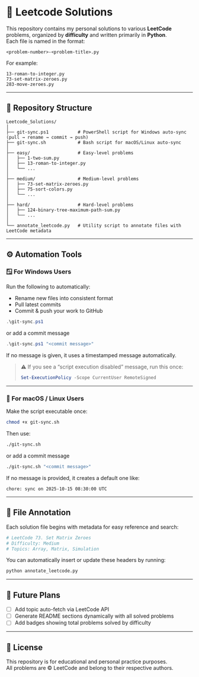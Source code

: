 # 🧩 Leetcode Solutions

This repository contains my personal solutions to various **LeetCode** problems, organized by **difficulty** and written primarily in **Python**.  
Each file is named in the format:

```
<problem-number>-<problem-title>.py
```

For example:
```
13-roman-to-integer.py
73-set-matrix-zeroes.py
283-move-zeroes.py
```

---

## 📂 Repository Structure

```
Leetcode_Solutions/
│
├── git-sync.ps1           # PowerShell script for Windows auto-sync (pull → rename → commit → push)
├── git-sync.sh            # Bash script for macOS/Linux auto-sync
│
├── easy/                  # Easy-level problems
│   ├── 1-two-sum.py
│   ├── 13-roman-to-integer.py
│   └── ...
│
├── medium/                # Medium-level problems
│   ├── 73-set-matrix-zeroes.py
│   ├── 75-sort-colors.py
│   └── ...
│
├── hard/                  # Hard-level problems
│   ├── 124-binary-tree-maximum-path-sum.py
│   └── ...
│
└── annotate_leetcode.py   # Utility script to annotate files with LeetCode metadata
```

---

## ⚙️ Automation Tools

### 🪟 For Windows Users

Run the following to automatically:
- Rename new files into consistent format  
- Pull latest commits  
- Commit & push your work to GitHub  

```powershell
.\git-sync.ps1
```

or add a commit message
```powershell
.\git-sync.ps1 "<commit message>"
```

If no message is given, it uses a timestamped message automatically.

> ⚠️ If you see a “script execution disabled” message, run this once:
> ```powershell
> Set-ExecutionPolicy -Scope CurrentUser RemoteSigned
> ```

---

### 🐧 For macOS / Linux Users

Make the script executable once:
```bash
chmod +x git-sync.sh
```

Then use:
```bash
./git-sync.sh
```
or add a commit message
```bash
./git-sync.sh "<commit message>"
```

If no message is provided, it creates a default one like:
```
chore: sync on 2025-10-15 08:30:00 UTC
```

---

## 🧠 File Annotation

Each solution file begins with metadata for easy reference and search:

```python
# LeetCode 73. Set Matrix Zeroes
# Difficulty: Medium
# Topics: Array, Matrix, Simulation
```

You can automatically insert or update these headers by running:
```bash
python annotate_leetcode.py
```

---

## 🌟 Future Plans

- [ ] Add topic auto-fetch via LeetCode API  
- [ ] Generate README sections dynamically with all solved problems  
- [ ] Add badges showing total problems solved by difficulty  

---

## 📜 License

This repository is for educational and personal practice purposes.  
All problems are © LeetCode and belong to their respective authors.
